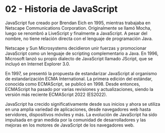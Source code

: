 # 02 - Historia de JavaScript

JavaScript fue creado por Brendan Eich en 1995, mientras trabajaba en Netscape Communications Corporation. Originalmente se llamó Mocha, luego se renombró a LiveScript y finalmente a JavaScript. A pesar del nombre, no tiene relación directa con el lenguaje de programación Java.

Netscape y Sun Microsystems decidieron unir fuerzas y promocionar JavaScript como un lenguaje de scripting complementario a Java. En 1996, Microsoft lanzó su propio dialecto de JavaScript llamado JScript, que se incluyó en Internet Explorer 3.0.

En 1997, se presentó la propuesta de estandarizar JavaScript al organismo de estandarización ECMA International. La primera edición del estándar, conocida como ECMAScript, se publicó en 1998. Desde entonces, ECMAScript ha pasado por varias revisiones y actualizaciones, siendo la versión más reciente ECMAScript 2022 (ES2022).

JavaScript ha crecido significativamente desde sus inicios y ahora se utiliza en una amplia variedad de aplicaciones, desde navegadores web hasta servidores, dispositivos móviles y más. La evolución de JavaScript ha sido impulsada en gran medida por la comunidad de desarrolladores y las mejoras en los motores de JavaScript de los navegadores web.
